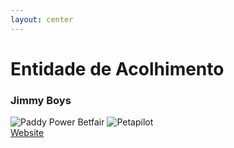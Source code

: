 ```yaml
---
layout: center
---
```


<JimmyBoysLogo class="w-100px mb-4 inline-flex" />

<h1 class="font-300 no-mb">Entidade de Acolhimento</h1>
<h3 class="font-bold-force text-altBlue dark:text-current">Jimmy Boys</h3>
<div class="my-10 grid grid-cols-3 gap-2 w-max items-center">
<v-clicks>
<KuantoKustaLogo class="w-75px" />
<img src="/media/projects/paddypower.png" alt="Paddy Power Betfair" class="w-75px" />
<img src="/media/projects/petapilot.png" alt="Petapilot" class="w-75px" />
</v-clicks>
</div>

<a v-click="4" href="https://jimmyboys.pt" target="_blank" class="mt-4 inline-flex items-center text-xs gap-1 w-auto">
<akar-icons:link-on class="inline" /> Website
</a>
